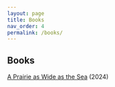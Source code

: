 ```yaml
---
layout: page
title: Books
nav_order: 4
permalink: /books/
---
```


## Books

[A Prairie as Wide as the Sea](https://www.scholastic.ca/books/view/dear-canada-a-prairie-as-wide-as-the-sea) (2024)


